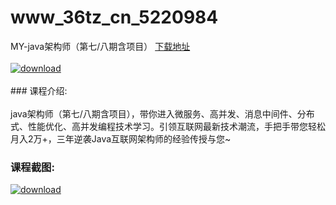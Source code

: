 # www_36tz_cn_5220984
MY-java架构师（第七/八期含项目）
[下载地址](http://www.36tz.cn/article/5220984 "下载地址")
<br/></br>[![download](http://36tz.cn/muke_img/2021_09_1-7-300x220.png "下载地址")](http://www.36tz.cn/article/5220984 "下载地址")
<br/></br>### 课程介绍:<br/></br>java架构师（第七/八期含项目），带你进入微服务、高并发、消息中间件、分布式、性能优化、高并发编程技术学习。引领互联网最新技术潮流，手把手带您轻松月入2万+，三年逆袭Java互联网架构师的经验传授与您~

### 课程截图:
[![download](http://36tz.cn/muke_img/2021_09_2-7.png "下载地址")](http://www.36tz.cn/article/5220984 "下载地址")
